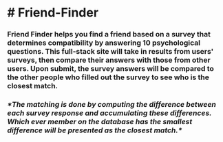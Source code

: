 
 <h1># Friend-Finder</h1>

<h3>Friend Finder helps you find a friend based on a survey that determines compatibility by answering 10 psychological questions. This full-stack site will take in results from users' surveys, then compare their answers with those from other users. Upon submit, the survey answers will be compared to the other people who filled out the survey to see who is the closest match. </h3>

<h3><i>*The matching is done by computing the difference between each survey response and accumulating these differences. Which ever member on the database has the smallest difference will be presented as the closest match.*</i></h3>

